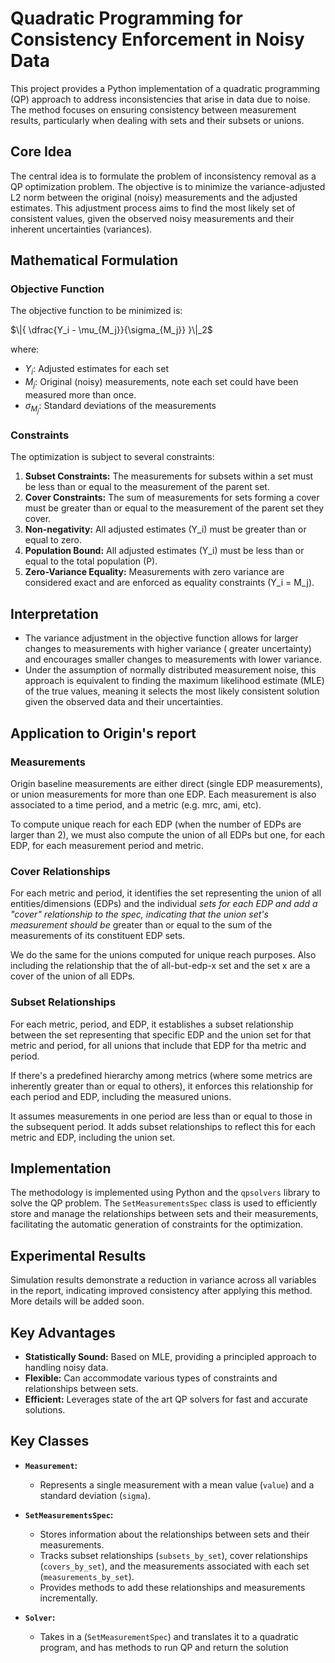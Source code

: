 # Quadratic Programming for Consistency Enforcement in Noisy Data

This project provides a Python implementation of a quadratic programming (QP) approach to address inconsistencies that
arise in data due to noise. The method focuses on ensuring consistency between measurement results, particularly when
dealing with sets and their subsets or unions.

## Core Idea

The central idea is to formulate the problem of inconsistency removal as a QP optimization problem. The objective is to
minimize the variance-adjusted L2 norm between the original (noisy) measurements and the adjusted estimates. This
adjustment process aims to find the most likely set of consistent values, given the observed noisy measurements and
their inherent uncertainties (variances).

## Mathematical Formulation

### Objective Function

The objective function to be minimized is:

$\|{ \dfrac{Y_i - \mu_{M_j}}{\sigma_{M_j}} }\|_2$

where:

* $Y_i$: Adjusted estimates for each set
* $M_j$: Original (noisy) measurements, note each set could have been measured more than once.
* $\sigma_{M_j}$: Standard deviations of the measurements

### Constraints

The optimization is subject to several constraints:

1. **Subset Constraints:** The measurements for subsets within a set must be less than or equal to the
   measurement of the parent set.
2. **Cover Constraints:** The sum of measurements for sets forming a cover must be greater than or equal to the
   measurement of the parent set they cover.
3. **Non-negativity:** All adjusted estimates (Y_i) must be greater than or equal to zero.
4. **Population Bound:** All adjusted estimates (Y_i) must be less than or equal to the total population (P).
5. **Zero-Variance Equality:** Measurements with zero variance are considered exact and are enforced as equality
   constraints (Y_i = M_j).

## Interpretation

* The variance adjustment in the objective function allows for larger changes to measurements with higher variance (
  greater uncertainty) and encourages smaller changes to measurements with lower variance.
* Under the assumption of normally distributed measurement noise, this approach is equivalent to finding the maximum
  likelihood estimate (MLE) of the true values, meaning it selects the most likely consistent solution given the
  observed data and their uncertainties.

## Application to Origin's report

### Measurements ###

Origin baseline measurements are either direct (single EDP measurements), or union measurements for more than one EDP.
Each measurement is also associated to a time period, and a metric (e.g. mrc, ami, etc).

To compute unique reach for each EDP (when the number of EDPs are larger than 2), we must also compute the union of all
EDPs but one, for each EDP, for each measurement period and metric.

### Cover Relationships ###

For each metric and period, it identifies the set representing the union of all entities/dimensions (EDPs) and the
individual
_sets for each EDP and add a "cover" relationship to the spec, indicating that the union set's measurement should be_
greater than or equal to the sum of the measurements of its constituent EDP sets.

We do the same for the unions computed for unique reach purposes. Also including the relationship that the
of all-but-edp-x set and the set x are a cover of the union of all EDPs.

### Subset Relationships ###

For each metric, period, and EDP, it establishes a subset relationship between the set representing that specific EDP
and the union set for that metric and period, for all unions that include that EDP for tha metric and period.

If there's a predefined hierarchy among metrics (where some metrics are inherently greater than or equal to others), it
enforces this relationship for each period and EDP, including the measured unions.

It assumes measurements in one period are less than or equal to those in the subsequent period. It adds
subset relationships to reflect this for each metric and EDP, including the union set.

## Implementation

The methodology is implemented using Python and the `qpsolvers` library to solve the QP problem.
The `SetMeasurementsSpec` class is used to efficiently store and manage the relationships between sets and their
measurements, facilitating the automatic generation of constraints for the optimization.

## Experimental Results

Simulation results demonstrate a reduction in variance across all variables in the report, indicating improved
consistency after applying this method. More details will be added soon.

## Key Advantages

* **Statistically Sound:** Based on MLE, providing a principled approach to handling noisy data.
* **Flexible:** Can accommodate various types of constraints and relationships between sets.
* **Efficient:** Leverages state of the art QP solvers for fast and accurate solutions.

## Key Classes

- **`Measurement`:**
    - Represents a single measurement with a mean value (`value`) and a standard deviation (`sigma`).

- **`SetMeasurementsSpec`:**
    - Stores information about the relationships between sets and their measurements.
    - Tracks subset relationships (`subsets_by_set`), cover relationships (`covers_by_set`), and the measurements
      associated with each set (`measurements_by_set`).
    - Provides methods to add these relationships and measurements incrementally.

- **`Solver`:**
    - Takes in a (`SetMeasurementSpec`) and translates it to a quadratic program, and has methods to run QP and return
      the solution

#